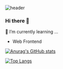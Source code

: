 ![header](https://capsule-render.vercel.app/api?color=timeAuto&text=onetwothreeefour&type=soft)
### Hi there 👋

<!--
**onetwothreeefour/onetwothreeefour** is a ✨ _special_ ✨ repository because its `README.md` (this file) appears on your GitHub profile.

Here are some ideas to get you started:

- 🔭 I’m currently working on ...
- 🌱 I’m currently learning ...
- 👯 I’m looking to collaborate on ...
- 🤔 I’m looking for help with ...
- 💬 Ask me about ...
- 📫 How to reach me: ...
- 😄 Pronouns: ...
- ⚡ Fun fact: ...
-->

🌱 I’m currently learning ...
- Web Frontend



[![Anurag's GitHub stats](https://github-readme-stats.vercel.app/api?username=onetwothreeefour)](https://github.com/anuraghazra/github-readme-stats)


[![Top Langs](https://github-readme-stats.vercel.app/api/top-langs/?username=onetwothreeefour&hide=JupyterNotebook&layout=compact)](https://github.com/anuraghazra/github-readme-stats)

